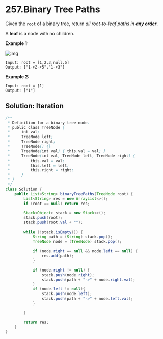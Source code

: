 # 257.Binary Tree Paths

Given the `root` of a binary tree, return *all root-to-leaf paths in **any order***.

A **leaf** is a node with no children.

 

**Example 1:**

![img](https://assets.leetcode.com/uploads/2021/03/12/paths-tree.jpg)

```
Input: root = [1,2,3,null,5]
Output: ["1->2->5","1->3"]
```

**Example 2:**

```
Input: root = [1]
Output: ["1"]
```





## Solution: Iteration

```java
/**
 * Definition for a binary tree node.
 * public class TreeNode {
 *     int val;
 *     TreeNode left;
 *     TreeNode right;
 *     TreeNode() {}
 *     TreeNode(int val) { this.val = val; }
 *     TreeNode(int val, TreeNode left, TreeNode right) {
 *         this.val = val;
 *         this.left = left;
 *         this.right = right;
 *     }
 * }
 */
class Solution {
    public List<String> binaryTreePaths(TreeNode root) {
        List<String> res = new ArrayList<>();
        if (root == null) return res;
        
        Stack<Object> stack = new Stack<>();
        stack.push(root);
        stack.push(root.val + "");
        
        while (!stack.isEmpty()) {
            String path = (String) stack.pop();
            TreeNode node = (TreeNode) stack.pop();
            
            if (node.right == null && node.left == null) {
                res.add(path);
            }
            
            if (node.right != null) {
                stack.push(node.right);
                stack.push(path + "->" + node.right.val);
            }
            if (node.left != null){
                stack.push(node.left); 
                stack.push(path + "->" + node.left.val);
            } 
            
        }
        
        return res;
    }
}
```

